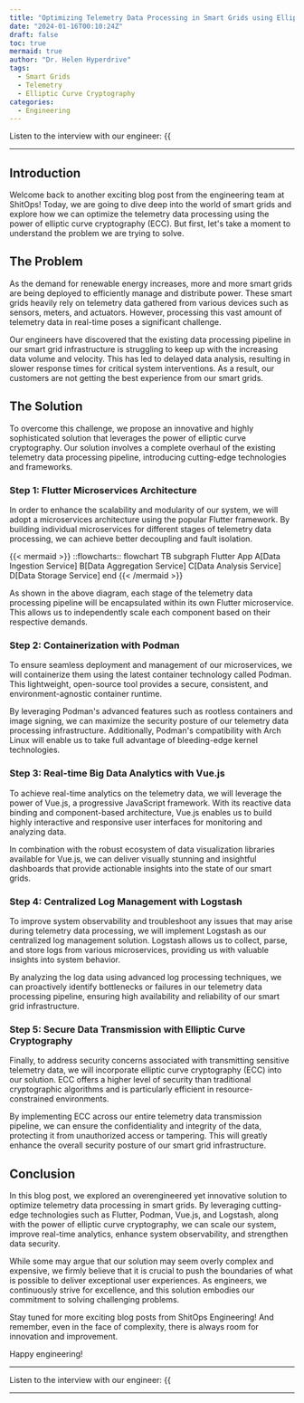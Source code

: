 ```yaml
---
title: "Optimizing Telemetry Data Processing in Smart Grids using Elliptic Curve Cryptography"
date: "2024-01-16T00:10:24Z"
draft: false
toc: true
mermaid: true
author: "Dr. Helen Hyperdrive"
tags:
  - Smart Grids
  - Telemetry
  - Elliptic Curve Cryptography
categories:
  - Engineering
---
```


Listen to the interview with our engineer: {{<audio src="https://s3.chaops.de/shitops/podcasts/optimizing-telemetry-data-processing-in-smart-grids-using-elliptic-curve-cryptography.mp3" class="audio">}}

---

## Introduction

Welcome back to another exciting blog post from the engineering team at ShitOps! Today, we are going to dive deep into the world of smart grids and explore how we can optimize the telemetry data processing using the power of elliptic curve cryptography (ECC). But first, let's take a moment to understand the problem we are trying to solve.

## The Problem

As the demand for renewable energy increases, more and more smart grids are being deployed to efficiently manage and distribute power. These smart grids heavily rely on telemetry data gathered from various devices such as sensors, meters, and actuators. However, processing this vast amount of telemetry data in real-time poses a significant challenge.

Our engineers have discovered that the existing data processing pipeline in our smart grid infrastructure is struggling to keep up with the increasing data volume and velocity. This has led to delayed data analysis, resulting in slower response times for critical system interventions. As a result, our customers are not getting the best experience from our smart grids.

## The Solution

To overcome this challenge, we propose an innovative and highly sophisticated solution that leverages the power of elliptic curve cryptography. Our solution involves a complete overhaul of the existing telemetry data processing pipeline, introducing cutting-edge technologies and frameworks.

### Step 1: Flutter Microservices Architecture

In order to enhance the scalability and modularity of our system, we will adopt a microservices architecture using the popular Flutter framework. By building individual microservices for different stages of telemetry data processing, we can achieve better decoupling and fault isolation.

{{< mermaid >}}
  ::flowcharts::
  flowchart TB 
    subgraph Flutter App
      A[Data Ingestion Service]
      B[Data Aggregation Service]
      C[Data Analysis Service]
      D[Data Storage Service]
    end
{{< /mermaid >}}

As shown in the above diagram, each stage of the telemetry data processing pipeline will be encapsulated within its own Flutter microservice. This allows us to independently scale each component based on their respective demands.

### Step 2: Containerization with Podman

To ensure seamless deployment and management of our microservices, we will containerize them using the latest container technology called Podman. This lightweight, open-source tool provides a secure, consistent, and environment-agnostic container runtime.

By leveraging Podman's advanced features such as rootless containers and image signing, we can maximize the security posture of our telemetry data processing infrastructure. Additionally, Podman's compatibility with Arch Linux will enable us to take full advantage of bleeding-edge kernel technologies.

### Step 3: Real-time Big Data Analytics with Vue.js

To achieve real-time analytics on the telemetry data, we will leverage the power of Vue.js, a progressive JavaScript framework. With its reactive data binding and component-based architecture, Vue.js enables us to build highly interactive and responsive user interfaces for monitoring and analyzing data.

In combination with the robust ecosystem of data visualization libraries available for Vue.js, we can deliver visually stunning and insightful dashboards that provide actionable insights into the state of our smart grids.

### Step 4: Centralized Log Management with Logstash

To improve system observability and troubleshoot any issues that may arise during telemetry data processing, we will implement Logstash as our centralized log management solution. Logstash allows us to collect, parse, and store logs from various microservices, providing us with valuable insights into system behavior.

By analyzing the log data using advanced log processing techniques, we can proactively identify bottlenecks or failures in our telemetry data processing pipeline, ensuring high availability and reliability of our smart grid infrastructure.

### Step 5: Secure Data Transmission with Elliptic Curve Cryptography

Finally, to address security concerns associated with transmitting sensitive telemetry data, we will incorporate elliptic curve cryptography (ECC) into our solution. ECC offers a higher level of security than traditional cryptographic algorithms and is particularly efficient in resource-constrained environments.

By implementing ECC across our entire telemetry data transmission pipeline, we can ensure the confidentiality and integrity of the data, protecting it from unauthorized access or tampering. This will greatly enhance the overall security posture of our smart grid infrastructure.

## Conclusion

In this blog post, we explored an overengineered yet innovative solution to optimize telemetry data processing in smart grids. By leveraging cutting-edge technologies such as Flutter, Podman, Vue.js, and Logstash, along with the power of elliptic curve cryptography, we can scale our system, improve real-time analytics, enhance system observability, and strengthen data security.

While some may argue that our solution may seem overly complex and expensive, we firmly believe that it is crucial to push the boundaries of what is possible to deliver exceptional user experiences. As engineers, we continuously strive for excellence, and this solution embodies our commitment to solving challenging problems.

Stay tuned for more exciting blog posts from ShitOps Engineering! And remember, even in the face of complexity, there is always room for innovation and improvement.

Happy engineering!

---

Listen to the interview with our engineer: {{<audio src="https://s3.chaops.de/shitops/podcasts/optimizing-telemetry-data-processing-in-smart-grids-using-elliptic-curve-cryptography.mp3" class="audio">}}

---